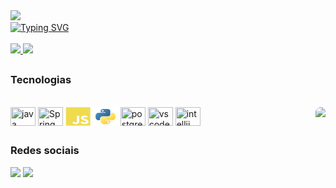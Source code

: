 <div>
  <a href="https://github.com/DenverCoder1/readme-typing-svg">
    <img src="https://readme-typing-svg.herokuapp.com?font=lucida+console&duration=4000&pause=1500&color=3DA47A&width=435&lines=Olá+👋"/>
    <br>
    <img src="https://readme-typing-svg.herokuapp.com?font=lucida+console&weight=900&size=18&duration=4000&pause=2000&color=3DA47A&width=435&lines=Meu+nome+%C3%A9+Bruno+Monteiro;Seja+bem+vindo(a)+ao+meu+perfil!;Estou+sempre+estudando..." alt="Typing SVG" />
  </a>

</div>

<br>
<!-- GitHub status -->
<div>
  <a href="https://github.com/anuraghazra/github-readme-stats">
    <img height="180em" src="https://github-readme-stats.vercel.app/api?username=bispobr&rank_icon=github&count_private=false&theme=vue-dark&locale=pt-br&show_icons=true"/>
    <img height="180em" src="https://github-readme-stats.vercel.app/api/top-langs/?username=bispobr&locale=pt-br&hide_title=false&theme=vue-dark&layout=compact"/>
  </a>
 </div>

  ##
 
<!-- Tecnologia mais ultilizadas -->
###  Tecnologias
<div style="display: inline_block"><br>
  <img align="center" height="30" width="40" title="java" src="https://cdn.jsdelivr.net/gh/devicons/devicon/icons/java/java-original.svg"/>
  <img align="center" height="30" width="40" title="Spring" src="https://cdn.jsdelivr.net/gh/devicons/devicon/icons/spring/spring-original.svg"/>
  <img align="center" height="30" width="40" title="javascript" src="https://raw.githubusercontent.com/devicons/devicon/master/icons/javascript/javascript-plain.svg"/>
  <img align="center" height="30" width="40" title="python" src="https://raw.githubusercontent.com/devicons/devicon/master/icons/python/python-original.svg"/>
  <img align="center" height="30" width="40" title="postgresql" src="https://cdn.jsdelivr.net/gh/devicons/devicon/icons/postgresql/postgresql-original.svg"/>
  <img align="center" height="30" width="40" title="vscode" src="https://cdn.jsdelivr.net/gh/devicons/devicon/icons/vscode/vscode-original.svg"/>
  <img align="center" height="30" width="40" title="intellij"  src="https://cdn.jsdelivr.net/gh/devicons/devicon/icons/intellij/intellij-original.svg"/>
  <img align="right" height="150" style="border-radius:50px;" src="https://media.tenor.com/D55R-SuFKGgAAAAC/kids-goku-peace.gif"/>

</div>

  ##
### Redes sociais
<!-- Redes sociais -->
<div> 
  <a href="mailto:mail.google.com"><img src="https://img.shields.io/badge/-Gmail-%23333?style=for-the-badge&logo=gmail&logoColor=white" target="_blank"></a>
  <a href="https://www.linkedin.com/" target="_blank"><img src="https://img.shields.io/badge/-LinkedIn-%230077B5?style=for-the-badge&logo=linkedin&logoColor=white" target="_blank"></a> 
</div>



